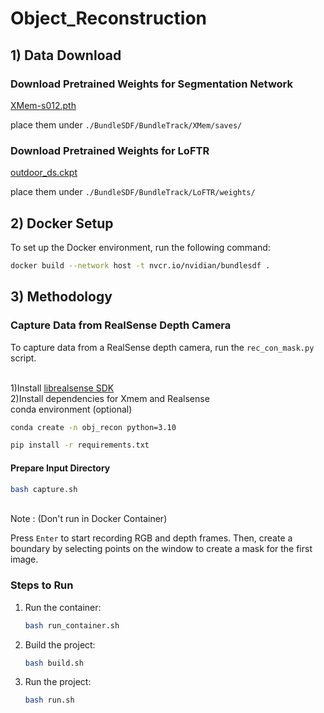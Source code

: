 # Object_Reconstruction

## 1) Data Download

### Download Pretrained Weights for Segmentation Network

[XMem-s012.pth](https://drive.google.com/file/d/1LJ6U3NmI9MoUKG27mzqlgP1ioHWq-a5e/view?usp=sharing)

place them under `./BundleSDF/BundleTrack/XMem/saves/`

### Download Pretrained Weights for LoFTR

[outdoor_ds.ckpt](https://drive.google.com/drive/folders/11b1-Wzxcn7LpmTgHPqlC3H1ZzGsB6j6R?usp=sharing)

place them under `./BundleSDF/BundleTrack/LoFTR/weights/`


## 2) Docker Setup

To set up the Docker environment, run the following command:

```bash
docker build --network host -t nvcr.io/nvidian/bundlesdf .
```
## 3) Methodology
### Capture Data from RealSense Depth Camera

To capture data from a RealSense depth camera, run the `rec_con_mask.py` script.

<br>1)Install [librealsense SDK](https://github.com/IntelRealSense/librealsense) 
<br>2)Install dependencies for Xmem and Realsense
<br> conda environment (optional) 
```bash
conda create -n obj_recon python=3.10
```
```bash
pip install -r requirements.txt
```

#### Prepare Input Directory

```bash
bash capture.sh
```
<br>Note : (Don't run in Docker Container)<br/>

Press `Enter` to start recording RGB and depth frames. Then, create a boundary by selecting points on the window to create a mask for the first image.

### Steps to Run

1. Run the container:

    ```bash
    bash run_container.sh
    ```

2. Build the project:

    ```bash
    bash build.sh
    ```

3. Run the project:

    ```bash
    bash run.sh
    ```
